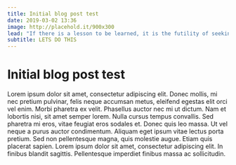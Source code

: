 ```yaml
---
title: Initial blog post test
date: 2019-03-02 13:36
image: http://placehold.it/900x300
lead: "If there is a lesson to be learned, it is the futility of seeking fulfillment in outer space. We need to judge ourselfs by who we are, not by where we go."
subtitle: LETS DO THIS
---
```


# Initial blog post test

Lorem ipsum dolor sit amet, consectetur adipiscing elit. Donec mollis, mi nec pretium pulvinar, felis neque accumsan metus, eleifend egestas elit orci vel enim. Morbi pharetra ex velit. Phasellus auctor nec mi ut dictum. Nam et lobortis nisi, sit amet semper lorem. Nulla cursus tempus convallis. Sed pharetra mi eros, vitae feugiat eros sodales et. Donec quis leo massa. Ut vel neque a purus auctor condimentum. Aliquam eget ipsum vitae lectus porta pretium. Sed non pellentesque magna, quis molestie augue. Etiam quis placerat sapien. Lorem ipsum dolor sit amet, consectetur adipiscing elit. In finibus blandit sagittis. Pellentesque imperdiet finibus massa ac sollicitudin.